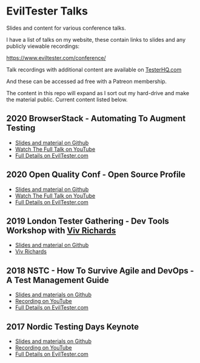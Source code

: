 # EvilTester Talks

Slides and content for various conference talks.

I have a list of talks on my website, these contain links to slides and any publicly viewable recordings:

https://www.eviltester.com/conference/

Talk recordings with additional content are available on [TesterHQ.com](https://www.testerhq.com/member2/index.php?course=evil_tester_talks&page=coursecontents&preview=true)

And these can be accessed ad free with a Patreon membership.

The content in this repo will expand as I sort out my hard-drive and make the material public. Current content listed below.

## 2020 BrowserStack - Automating To Augment Testing

- [Slides and material on Github](https://github.com/eviltester/eviltester-talks/tree/main/browserstack/2020/automating-to-augment-testing)
- [Watch The Full Talk on YouTube](https://www.youtube.com/watch?v=-UQoVjDWTMY)
- [Full Details on EvilTester.com](https://www.eviltester.com/conference/browserstack_breakpoint2020_conference/)

## 2020 Open Quality Conf - Open Source Profile

- [Slides and material on Github](https://github.com/eviltester/eviltester-talks/tree/main/open-quality-conf/2020/open-source-profile)
- [Watch The Full Talk on YouTube](https://www.youtube.com/watch?v=_vDrAMDuN8w)
- [Full Details on EvilTester.com](https://www.eviltester.com/conference/openquality2020_conference/)


## 2019 London Tester Gathering - Dev Tools Workshop with [Viv Richards](https://vivrichards.co.uk/)

- [Slides and material on Github](https://github.com/eviltester/eviltester-talks/tree/main/london-testers-gathering/2019/devtools-workshop)
- [Viv Richards](https://vivrichards.co.uk/)


## 2018 NSTC - How To Survive Agile and DevOps - A Test Management Guide

- [Slides and materials on Github](https://github.com/eviltester/eviltester-talks/tree/main/nstc/2018/agile-devops)
- [Recording on YouTube](https://www.youtube.com/watch?v=KDLLyt8Hqbg)
- [Full Details on EvilTester.com](https://www.eviltester.com/conference/nstc2018_conference/)


## 2017 Nordic Testing Days Keynote

- [Slides and materials on Github](https://github.com/eviltester/eviltester-talks/tree/main/nordic-testing-days/2017/keynote)
- [Recording on YouTube](https://www.youtube.com/watch?v=bj8isCPgYjg)
- [Full Details on EvilTester.com](https://www.eviltester.com/conference/nordic2017_conference/)